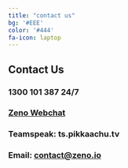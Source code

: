 ```yaml
---
title: "contact us"
bg: '#EEE'
color: '#444'
fa-icon: laptop
---
```


## Contact Us
### 1300 101 387 24/7
### [Zeno Webchat](http://webchat.zeno.io)
### Teamspeak: ts.pikkaachu.tv
### Email: contact@zeno.io

